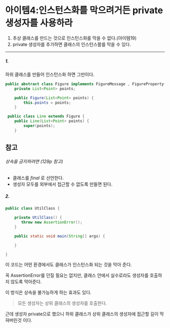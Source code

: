 # 아이템4:인스턴스화를 막으려거든 private 생성자를 사용하라
1.  추상 클래스를 만드는 것으로 인스턴스화를 막을 수 없다.(아이템19)
2. private 생성자를 추가하면 클래스의 인스턴스활를 막을 수 있다.
---
##### 1.
하위 클래스를 만들어 인스턴스화 하면 그만이다.

```java
public abstract class Figure implements FigureMessage , FigureProperty{
    private List<Point> points;

    public Figure(List<Point> points) {
        this.points = points;
    }
```


```java
 public class Line extends Figure {
    public Line(List<Point> points) {
        super(points);
    }   

```



## 참고 
###### 상속을 금지하려면  (129p 참고)
* 클래스를 *final* 로 선언한다. 
* 생성자 모두를 외부에서 접근할 수 없도록 만들면 된다.




##### 2.
```java
public class UtilClass {

    private UtilClass() {
       throw new AssertionError();
    }

    public static void main(String[] args) {

    }

}
```


이 코드는 어떤 환경에서도 클래스가 인스턴스화 되는 것을 막아 준다.

꼭 AssertionError를 던질 필요는 없지만, 클래스 안에서 실수로라도 생성자를 호출하지 않도록 막아준다.

이 방식은 상속을 불가능하게 하는 효과도 있다.
> 모든 생성자는 상위 클래스의 생성자를 호출한다.

근데 생성자 private으로 했으니 하위 클래스가 상위 클래스의 생성자에 접근할 길이 막혀버린것 이다.
